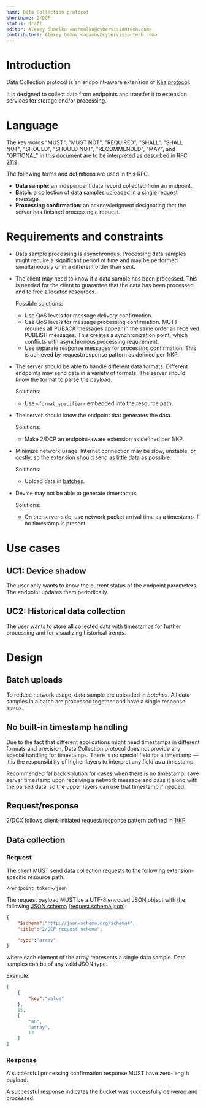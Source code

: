 ```yaml
---
name: Data Collection protocol
shortname: 2/DCP
status: draft
editor: Alexey Shmalko <ashmalko@cybervisiontech.com>
contributors: Alexey Gamov <agamov@cybervisiontech.com>
---
```


<!-- toc -->


# Introduction

Data Collection protocol is an endpoint-aware extension of [Kaa protocol](/0001-kaa-protocol/README.md).

It is designed to collect data from endpoints and transfer it to extension services for storage and/or processing.


# Language

The key words "MUST", "MUST NOT", "REQUIRED", "SHALL", "SHALL NOT", "SHOULD", "SHOULD NOT", "RECOMMENDED", "MAY", and "OPTIONAL" in this document are to be interpreted as described in [RFC 2119](https://tools.ietf.org/html/rfc2119).

The following terms and definitions are used in this RFC.

- **Data sample**: an independent data record collected from an endpoint.
- **Batch**: a collection of data samples uploaded in a single request message.
- **Processing confirmation**: an acknowledgment designating that the server has finished processing a request.


# Requirements and constraints

- Data sample processing is asynchronous.
Processing data samples might require a significant period of time and may be performed simultaneously or in a different order than sent.

- The client may need to know if a data sample has been processed.
This is needed for the client to guarantee that the data has been processed and to free allocated resources.

  Possible solutions:
  - Use QoS levels for message delivery confirmation.
  - Use QoS levels for message processing confirmation.
    MQTT requires all PUBACK messages appear in the same order as received PUBLISH messages.
    This creates a synchronization point, which conflicts with asynchronous processing requirement.
  - Use separate response messages for processing confirmation.
    This is achieved by request/response pattern as defined per 1/KP.

- The server should be able to handle different data formats.
  Different endpoints may send data in a variety of formats. The server should know the format to parse the payload.

  Solutions:
  - Use `<format_specifier>` embedded into the resource path.

- The server should know the endpoint that generates the data.

  Solutions:
  - Make 2/DCP an endpoint-aware extension as defined per 1/KP.

- Minimize network usage.
  Internet connection may be slow, unstable, or costly, so the extension should send as little data as possible.

  Solutions:
  - Upload data in [batches](#Language).

- Device may not be able to generate timestamps.

  Solutions:
  - On the server side, use network packet arrival time as a timestamp if no timestamp is present.


# Use cases


## UC1: Device shadow

The user only wants to know the current status of the endpoint parameters.
The endpoint updates them periodically.


## UC2: Historical data collection

The user wants to store all collected data with timestamps for further processing and for visualizing historical trends.


# Design


## Batch uploads

To reduce network usage, data sample are uploaded in *batches*.
All data samples in a batch are processed together and have a single response status.


## No built-in timestamp handling

Due to the fact that different applications might need timestamps in different formats and precision, Data Collection protocol does not provide any special handling for timestamps.
There is no special field for a timestamp — it is the responsibility of higher layers to interpret any field as a timestamp.

Recommended fallback solution for cases when there is no timestamp: save server timestamp upon receiving a network message and pass it along with the parsed data, so the upper layers can use that timestamp if needed.


## Request/response

2/DCX follows client-initiated request/response pattern defined in [1/KP](/0001-kaa-protocol/#requestresponse-pattern).


## Data collection

### Request

The client MUST send data collection requests to the following extension-specific resource path:
```
/<endpoint_token>/json
```

The request payload MUST be a UTF-8 encoded JSON object with the following [JSON schema](http://json-schema.org/) ([request.schema.json](./request.schema.json)):
```json
{
    "$schema":"http://json-schema.org/schema#",
    "title":"2/DCP request schema",

    "type":"array"
}
```
where each element of the array represents a single data sample.
Data samples can be of any valid JSON type.

Example:
```json
[
    {
        "key":"value"
    },
    15,
    [
        "an",
        "array",
        13
    ]
]
```


### Response

A successful processing confirmation response MUST have zero-length payload.

A successful response indicates the bucket was successfully delivered and processed.
